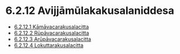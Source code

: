 

# 6.2.12 Avijjāmūlakakusalaniddesa

* [6.2.12.1 Kāmāvacarakusalacitta](6.2.12/6.2.12.1.md)
* [6.2.12.2 Rūpāvacarakusalacitta](6.2.12/6.2.12.2.md)
* [6.2.12.3 Arūpāvacarakusalacitta](6.2.12/6.2.12.3.md)
* [6.2.12.4 Lokuttarakusalacitta](6.2.12/6.2.12.4.md)



